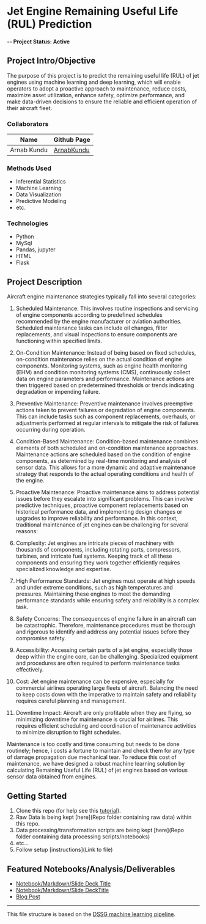 # Jet Engine Remaining Useful Life (RUL) Prediction

#### -- Project Status: Active

## Project Intro/Objective
The purpose of this project is to predict the remaining useful life (RUL) of jet engines using machine learning and deep learning, which will enable operators to adopt a proactive approach to maintenance, reduce costs, maximize asset utilization, enhance safety, optimize performance, and make data-driven decisions to ensure the reliable and efficient operation of their aircraft fleet. 

### Collaborators
|Name     |  Github Page
|---------|-----------------|
|Arnab Kundu | [ArnabKundu](https://github.com/Arnab-Hell)|

### Methods Used
* Inferential Statistics
* Machine Learning
* Data Visualization
* Predictive Modeling
* etc.

### Technologies
* Python
* MySql
* Pandas, jupyter
* HTML
* Flask

## Project Description

Aircraft engine maintenance strategies typically fall into several categories:

1. Scheduled Maintenance: This involves routine inspections and servicing of engine components according to predefined schedules recommended by the engine manufacturer or aviation authorities. Scheduled maintenance tasks can include oil changes, filter replacements, and visual inspections to ensure components are functioning within specified limits.
2. On-Condition Maintenance: Instead of being based on fixed schedules, on-condition maintenance relies on the actual condition of engine components. Monitoring systems, such as engine health monitoring (EHM) and condition monitoring systems (CMS), continuously collect data on engine parameters and performance. Maintenance actions are then triggered based on predetermined thresholds or trends indicating degradation or impending failure.
3. Preventive Maintenance: Preventive maintenance involves preemptive actions taken to prevent failures or degradation of engine components. This can include tasks such as component replacements, overhauls, or adjustments performed at regular intervals to mitigate the risk of failures occurring during operation.
4. Condition-Based Maintenance: Condition-based maintenance combines elements of both scheduled and on-condition maintenance approaches. Maintenance actions are scheduled based on the condition of engine components, as determined by real-time monitoring and analysis of sensor data. This allows for a more dynamic and adaptive maintenance strategy that responds to the actual operating conditions and health of the engine.
5. Proactive Maintenance: Proactive maintenance aims to address potential issues before they escalate into significant problems. This can involve predictive techniques, proactive component replacements based on historical performance data, and implementing design changes or upgrades to improve reliability and performance.
In this context, traditional maintenance of jet engines can be challenging for several reasons:

1. Complexity: Jet engines are intricate pieces of machinery with thousands of components, including rotating parts, compressors, turbines, and intricate fuel systems. Keeping track of all these components and ensuring they work together efficiently requires specialized knowledge and expertise.
2. High Performance Standards: Jet engines must operate at high speeds and under extreme conditions, such as high temperatures and pressures. Maintaining these engines to meet the demanding performance standards while ensuring safety and reliability is a complex task.
3. Safety Concerns: The consequences of engine failure in an aircraft can be catastrophic. Therefore, maintenance procedures must be thorough and rigorous to identify and address any potential issues before they compromise safety.
4. Accessibility: Accessing certain parts of a jet engine, especially those deep within the engine core, can be challenging. Specialized equipment and procedures are often required to perform maintenance tasks effectively.
5. Cost: Jet engine maintenance can be expensive, especially for commercial airlines operating large fleets of aircraft. Balancing the need to keep costs down with the imperative to maintain safety and reliability requires careful planning and management.
6. Downtime Impact: Aircraft are only profitable when they are flying, so minimizing downtime for maintenance is crucial for airlines. This requires efficient scheduling and coordination of maintenance activities to minimize disruption to flight schedules.

Maintenance is too costly and time consuming but needs to be done routinely; hence, i costs a fortune to maintain and check them for any type of damage propagation due mechanical tear. To reduce this cost of maintenance, we have designed a robust machine learning solution by calculating Remaining Useful Life (RUL) of jet engines based on various sensor data obtained from engines. 


## Getting Started

1. Clone this repo (for help see this [tutorial](https://help.github.com/articles/cloning-a-repository/)).
2. Raw Data is being kept [here](Repo folder containing raw data) within this repo.
3. Data processing/transformation scripts are being kept [here](Repo folder containing data processing scripts/notebooks)
4. etc...
5. Follow setup [instructions](Link to file)

## Featured Notebooks/Analysis/Deliverables
* [Notebook/Markdown/Slide Deck Title](#)
* [Notebook/Markdown/Slide DeckTitle](#)
* [Blog Post](#)

---

This file structure is based on the [DSSG machine learning pipeline](https://github.com/dssg/hitchhikers-guide/tree/master/sources/curriculum/0_before_you_start/pipelines-and-project-workflow).
